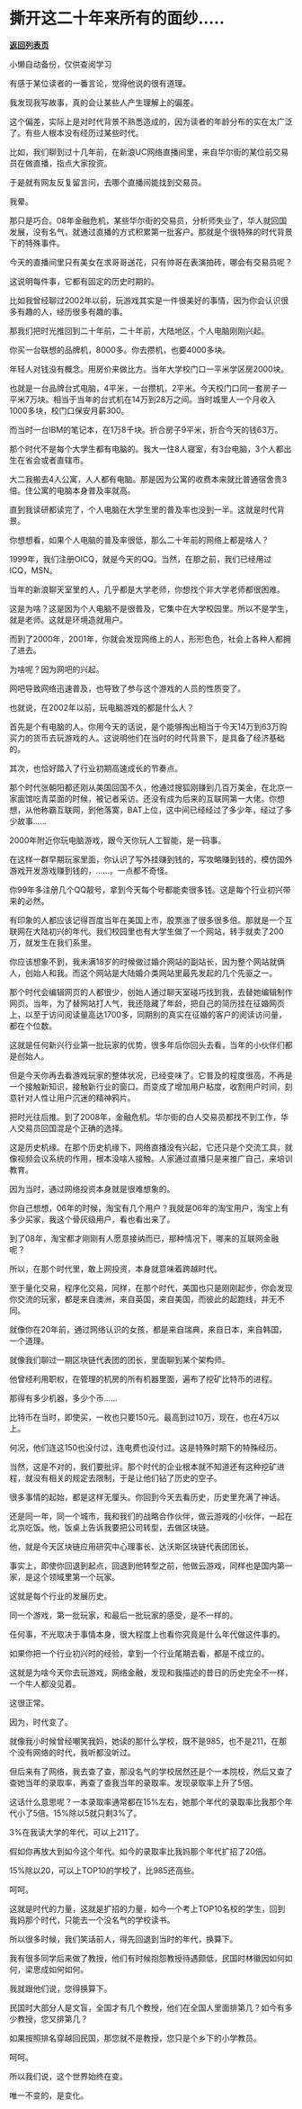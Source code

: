 # 撕开这二十年来所有的面纱.....

[**返回列表页**](/gzh/记忆承载3)

小懒自动备份，仅供查阅学习

有感于某位读者的一番言论，觉得他说的很有道理。

  

我发现我写故事，真的会让某些人产生理解上的偏差。

  

这个偏差，实际上是对时代背景不熟悉造成的，因为读者的年龄分布的实在太广泛了。有些人根本没有经历过某些时代。

  

比如，我们聊到过十几年前，在新浪UC网络直播间里，来自华尔街的某位前交易员在做直播，指点大家投资。

  

于是就有网友反复留言问，去哪个直播间能找到交易员。

  

我晕。

  

那只是巧合。08年金融危机，某些华尔街的交易员，分析师失业了，华人就回国发展，没有名气，就通过直播的方式积累第一批客户。那就是个很特殊的时代背景下的特殊事件。

  

今天的直播间里只有美女在求哥哥送花，只有帅哥在表演拍砖，哪会有交易员呢？

  

这说明每件事，它都有固定的历史时期的。

  

比如我曾经聊过2002年以前，玩游戏其实是一件很美好的事情，因为你会认识很多有趣的人，经历很多有趣的事。

  

那我们把时光推回到二十年前，二十年前，大陆地区，个人电脑刚刚兴起。

  

你买一台联想的品牌机，8000多。你去攒机，也要4000多块。

  

年轻人对钱没有概念。用房价来做比方。当年大学校门口一平米学区房2000块。

  

也就是一台品牌台式电脑，4平米，一台攒机，2平米。今天校门口同一套房子一平米7万块。相当于当年的台式机在14万到28万之间。当时城里人一个月收入1000多块，校门口保安月薪300。

  

而当时一台IBM的笔记本，在1万8千块。折合房子9平米，折合今天的钱63万。

  

那个时代不是每个大学生都有电脑的。我大一住8人寝室，有3台电脑，3个人都出生在省会或者直辖市。

  

大二我搬去4人公寓，人人都有电脑。那是因为公寓的收费本来就比普通宿舍贵3倍。住公寓的电脑本身普及率就高。

  

直到我读研都读完了，个人电脑在大学生里的普及率也没到一半。这就是时代背景。

  

你想想看，如果个人电脑的普及率很低，那么二十年前的网络上都是啥人？

  

1999年，我们注册OICQ，就是今天的QQ。当然，在那之前，我们已经用过ICQ，MSN。

  

当年的新浪聊天室里的人，几乎都是大学老师，你想找个非大学老师都很困难。

  

这是为啥？这是因为个人电脑不是很普及，它集中在大学校园里。所以不是学生，就是老师。这就是环境造就用户。

  

而到了2000年，2001年，你就会发现网络上的人，形形色色，社会上各种人都拥了进去。

  

为啥呢？因为网吧的兴起。

  

网吧导致网络迅速普及，也导致了参与这个游戏的人员的性质变了。

  

也就说，在2002年以前，玩电脑游戏的都是什么人？

  

首先是个有电脑的人。你用今天的话说，是个能够掏出相当于今天14万到63万购买力的货币去玩游戏的人。这说明他们在当时的时代背景下，是具备了经济基础的。

  

其次，也恰好踏入了行业初期高速成长的节奏点。

  

那个时代张朝阳都还刚从美国回国不久，他通过搜狐刚赚到几百万美金，在北京一家面馆吃青菜面的时候，被记者采访。还没有成为后来的互联网第一大佬。你想想，从他称霸互联网，到他落寞，BAT上位，这中间已经经过了多少年，经过了多少故事......

  

2000年附近你玩电脑游戏，跟今天你玩人工智能，是一码事。

  

在这样一群早期玩家里面，你认识了写外挂赚到钱的，写攻略赚到钱的，模仿国外游戏开发游戏赚到钱的，......。一点都不奇怪。

  

你99年多注册几个QQ靓号，拿到今天每个号都能卖很多钱。这是每个行业初兴带来的必然。

  

有印象的人都应该记得百度当年在美国上市，股票涨了很多很多倍。那就是一个互联网在大陆初兴的年代。我们校园里也有大学生做了一个网站，转手就卖了200万，就发生在我们系里。

  

你应该想象不到，我未满18岁的时候做过婚介网站的副站长，因为整个网站就俩人，创始人和我。而这个网站是大陆婚介类网站里最先发起的几个先驱之一。

  

那个时代会编辑网页的人都很少，创始人通过聊天室碰巧找到我，去替她编辑制作网页。当年，为了替网站打人气，我还隐藏了年龄，把自己的简历挂在征婚网页上，以至于访问阅读量高达1700多，同期别的真实在征婚的客户的阅读访问量，都在个位数。

  

这就是任何新兴行业第一批玩家的优势，很多年后你回头去看，当年的小伙伴们都是创始人。  

  

但是今天你再去看游戏玩家的整体状况，已经变味了。它普及的程度很高，不再是一个接触新知识，接触新行业的窗口。而变成了增加用户粘度，收割用户时间，刻意针对人性让用户沉迷的精神鸦片。  

  

把时光往后推。到了2008年，金融危机。华尔街的白人交易员都找不到工作，华人交易员回国混是个正确的选择。

  

这是历史机缘。在那个历史机缘下，网络直播没有兴起，它还只是个交流工具，就像视频会议系统的作用，根本没啥人接触。人家通过直播只是来推广自己，来培训教育。

  

因为当时，通过网络投资本身就是很难想象的。

  

你自己想想，06年的时候，淘宝有几个用户？我就是06年的淘宝用户，淘宝上有多少买家，我这个骨灰级用户，看也看出来了。

  

到了08年，淘宝都才刚刚有人愿意接纳而已，那种情况下，哪来的互联网金融呢？

  

所以，在那个时代里，敢上网投资，本身就意味着跨越时代。

  

至于量化交易，程序化交易，同样，在那个时代，美国也只是刚刚起步，你会发现你交流的玩家，都是来自澳洲，来自英国，来自美国，而彼此的起跑线，并无不同。  

  

就像你在20年前，通过网络认识的女孩，都是来自瑞典，来自日本，来自韩国，一个道理。

  

就像我们聊过一期区块链代表团的团长，里面聊到某个架构师。

  

他曾经利用职权，在管理的机房的所有机器里面，遍布了挖矿比特币的进程。

  

那得有多少机器，多少个币......

  

比特币在当时，即使买，一枚也只要150元。最高到过10万，现在，也在4万以上。

  

何况，他们连这150也没付过，连电费也没付过。这是特殊时期下的特殊经历。

  

当然，这是不对的，我们要批评。那个时代的企业根本就不知道还有这种挖矿进程，就没有相关的规定去限制，于是让他们钻了历史的空子。

  

很多事情的起始，都是这样无厘头。你回到今天去看历史，历史里充满了神话。

  

还是同一年，同一个城市，我和我们的战略合作伙伴，做云游戏的小伙伴，一起在北京吃饭。他，饭桌上告诉我要把公司转型，去做区块链。

  

他，就是今天区块链应用研究中心理事长、达沃斯区块链代表团团长。

  

事实上，即使你回退到起点，回退到他转型之前，他做云游戏，同样也是国内第一家，是这个领域里第一个玩家。

  

这就是每个行业的发展历史。

  

同一个游戏，第一批玩家，和最后一批玩家的感受，是不一样的。

  

任何事，不光取决于事情本身，很大程度上也看你究竟是什么年代做这件事的。  

  

如果你把一个行业初兴时的经验，拿到一个行业尾期去看，都是不成立的。

  

这就是为啥今天你去玩游戏，网络金融，发现和我描述的昔日的历史完全不一样，一个牛人都没见着。  

  

这很正常。

  

因为，时代变了。

  

就像我小时候曾经嘲笑我妈，她读的那什么学校，既不是985，也不是211，在那个没有网络的时代，我听都没听过。

  

但后来有了网络，我去查了查，那没名气的学校居然还是个一本院校，然后又查了查她当年的录取率，再查了查我当年的录取率。发现录取率上升了5倍。

  

这话什么意思呢？一本录取率通常都在15%左右，她那个年代的录取率比我那个年代小了5倍。15%除以5就只剩3%了。

  

3%在我读大学的年代，可以上211了。

  

假如你再放大到如今这个年代。如今的录取率比我妈那个年代扩招了20倍。

  

15%除以20，可以上TOP10的学校了，比985还高些。

  

呵呵。

  

这就是时代的力量，这就是扩招的力量，如今一个考上TOP10名校的学生，回到我妈那个时代，只能去一个没名气的学校读书。

  

所以很多时候，我们笑话前人，得先回退到当时的年代，换算下。

  

我有很多同学后来做了教授，他们有时候抱怨教授待遇颇低，民国时林徽因如何如何，梁思成如何如何。

  

我就跟他们说，您得换算下。

  

民国时大部分人是文盲，全国才有几个教授，他们在全国人里面排第几？如今有多少教授，您又排第几？

  

如果按照排名穿越回民国，那您就不是教授，您只是个乡下的小学教员。

  

呵呵。

  

所以我们说，这个世界始终在变。

  

唯一不变的，是变化。  

